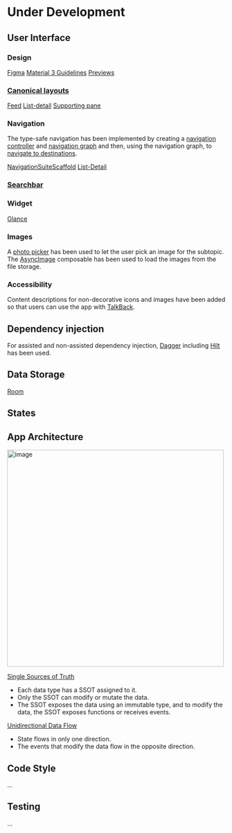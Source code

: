 # Under Development
## User Interface
### Design
[Figma](https://www.figma.com/design/PFv6qgJRGjVoNkekrOewZM/StudyApp?node-id=1-3&t=Z2gDVT6f44Ki0b7z-1)
[Material 3 Guidelines](https://developer.android.com/design/ui?hl=en)
[Previews](https://developer.android.com/develop/ui/compose/tooling/previews)

### [Canonical layouts](https://m3.material.io/foundations/layout/canonical-layouts/list-detail)
[Feed](https://m3.material.io/foundations/layout/canonical-layouts/overview#963d7d99-4f04-4685-b7bd-57a89607b514)
[List-detail](https://developer.android.com/develop/ui/compose/layouts/adaptive/list-detail)
[Supporting pane](https://m3.material.io/foundations/layout/canonical-layouts/overview#b01f6399-a0d3-4fd8-b78b-78a9ab663482)

### Navigation 
The type-safe navigation has been implemented by creating a [navigation controller](https://developer.android.com/guide/navigation/navcontroller) and [navigation graph](https://developer.android.com/guide/navigation/design) and then, using the navigation graph, to [navigate to destinations](https://developer.android.com/guide/navigation/use-graph/navigate). 

[NavigationSuiteScaffold](https://developer.android.com/develop/ui/compose/layouts/adaptive/build-adaptive-navigation)
[List-Detail](https://developer.android.com/develop/ui/compose/layouts/adaptive/list-detail)
### [Searchbar](https://developer.android.com/develop/ui/compose/components/search-bar)
### Widget 
[Glance](https://developer.android.com/codelabs/glance?hl=en#0)
### Images
A [photo picker](https://developer.android.com/training/data-storage/shared/photopicker) has been used to let the user pick an image for the subtopic.
The [AsyncImage](https://developer.android.com/develop/ui/compose/graphics/images/loading) composable has been used to load the images from the file storage.
### Accessibility
Content descriptions for non-decorative icons and images have been added so that users can use the app with [TalkBack](https://developer.android.com/guide/topics/ui/accessibility/testing#talkback).
## Dependency injection 
For assisted and non-assisted dependency injection, [Dagger](https://developer.android.com/training/dependency-injection/dagger-android#assisted-injection) including [Hilt](https://developer.android.com/training/dependency-injection/hilt-android?hl=en) has been used.
## Data Storage 
[Room](https://developer.android.com/training/data-storage/room?hl=en)
## States
## App Architecture
<img width="500" alt="image" src="https://github.com/user-attachments/assets/79ca51cb-ae7a-42e8-ada4-c085367edba1" />

[Single Sources of Truth](https://developer.android.com/topic/architecture#single-source-of-truth) 
* Each data type has a SSOT assigned to it.
* Only the SSOT can modify or mutate the data.
* The SSOT exposes the data using an immutable type, and to modify the data, the SSOT exposes functions or receives events.

[Unidirectional Data Flow](https://developer.android.com/topic/architecture#unidirectional-data-flow)
* State flows in only one direction.
* The events that modify the data flow in the opposite direction.

## Code Style 
...
## Testing
...
